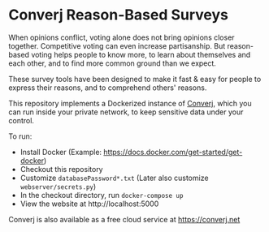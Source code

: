 # Converj Reason-Based Surveys

When opinions conflict, voting alone does not bring opinions closer together. Competitive voting can even increase partisanship. But reason-based voting helps people to know more, to learn about themselves and each other, and to find more common ground than we expect.

These survey tools have been designed to make it fast & easy for people to express their reasons, and to comprehend others' reasons. 

This repository implements a Dockerized instance of [Converj](https://github.com/converj/reasonSurvey), which you can run inside your private network, to keep sensitive data under your control.

To run:
* Install Docker (Example: https://docs.docker.com/get-started/get-docker)
* Checkout this repository
* Customize `databasePassword*.txt` (Later also customize `webserver/secrets.py`)
* In the checkout directory, run `docker-compose up`
* View the website at http://localhost:5000

Converj is also available as a free cloud service at https://converj.net

